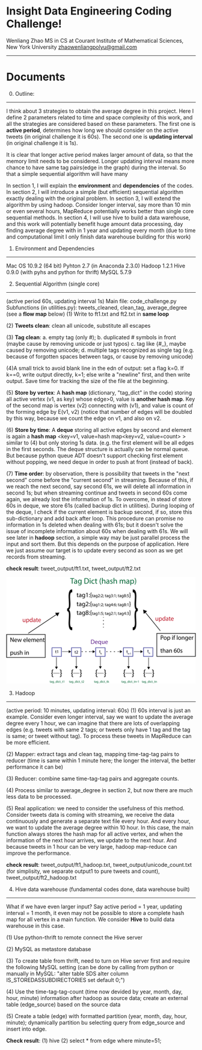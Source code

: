 Insight Data Engineering Coding Challenge!
===================

Wenliang Zhao
MS in CS at 
Courant Institute of Mathematical Sciences, 
New York University
zhaowenliangpolyu@gmail.com

----------


Documents
=========

0. Outline:
-----------
I think about 3 strategies to obtain the average degree in this project. 
Here I define 2 parameters related to time and space complexity of this work, 
and all the strategies are considered based on these parameters. The first one 
is **active period**, determines how long we should consider on the active 
tweets (in original challenge it is 60s). The second one is 
**updating interval** (in original challenge it is 1s). 
    
It is clear that longer active period makes larger amount of data, so that 
the memory limit needs to be considered. Longer updating interval means more 
chance to have same tag pairs(edge in the graph) during the interval. So that 
a simple sequential algorithm will have many

In section 1, I will explain the **environment** and **dependencies** of 
the codes. In section 2, I will introduce a simple (but efficient) sequential 
algorithm exactly dealing with the original problem. In section 3, I will extend 
the algorithm by using hadoop. Consider longer interval, say more than 10 min or 
even several hours, MapReduce potentially works better than single core sequential 
methods. In section 4, I will use hive to build a data warehouse, and this work 
will potentially benefit huge amount data processing, day finding average degree 
with in 1 year and updating every month (due to time and computational limit I 
only finish data warehouse building for this work)     
    

1. Environment and Dependencies
-------------------------------
Mac OS 10.9.2 (64 bit)
Pyhton 2.7 (in Anaconda 2.3.0)
Hadoop 1.2.1
Hive 0.9.0 (with pyhs and python for thrift)
MySQL 5.7.9


2. Sequential Algorithm (single core)
-------------------------------------
(active period 60s, updating interval 1s)
Main file: code_challenge.py
Subfunctions (in utilities.py): tweets_cleaned,  clean_tag, 
average_degree (see a **flow map** below)
(1) Write to ft1.txt and ft2.txt in **same loop**

(2) **Tweets clean**: clean all unicode, substitute all escapes
    
(3) **Tag clean**: a. empty tag (only #); b. duplicated # symbols in 
front (maybe cause by removing unicode or just typos) c. tag like {#_}, maybe 
caused by removing unicode; d. multiple tags recognized as single tag (e.g. 
because of forgotten spaces between tags, or cause by removing unicode)  

(4)A small trick to avoid blank line in the edn of output: set a flag k=0. 
If k==0, write output directly, k=1; else write a "newline" first, and then 
write output. Save time for tracking the size of the file at the beginning.

(5) **Store by vertex**: A **hash map** (dictionary, "tag_dict" in the code) 
storing all active vertex (v1, as key) whose edge>0, value is **another hash map**. 
Key of the second map is vertex (v2) connecting with (v1), and value is count of 
the forming edge by E(v1, v2) (notice that number of edges will be doubled by this 
way, because we count the edge on v1, and also on v2.

(6) **Store by time**: A **deque** storing all active edges by second and element 
is again a **hash map** <key=v1, value=hash map<key=v2, value=count> > similar to (4) 
but only storing 1s data. (e.g. the first element will be all edges in the first 
seconds. The deque structure is actually can be normal queue. But because python 
queue ADT doesn't support checking first element without popping, we need deque 
in order to push at front (instead of back).

(7) **Time order**: by observation, there is possibility that tweets in the "next 
second" come before the "current second" in streaming. Because of this, if we reach 
the next second, say second 61s, we will delete all information in second 1s; but when 
streaming continue and tweets in second 60s come again, we already lost the information 
of 1s. To overcome, in stead of store 60s in deque, we store 61s (called backup dict 
in utilities). During looping of the deque, I check if the current element is backup 
second, if so, store this sub-dictionary and add back after loop. This procedure can 
promise no information in 1s deleted when dealing with 61s; but it doesn't solve the 
issue of incomplete information about 60s when dealing with 61s. We will see later 
in **hadoop** section, a simple way may be just parallel process the input and sort 
them. But this depends on the purpose of application. Here we just assume our target 
is to update every second as soon as we get records from streaming.  

**check result**: tweet_output/ft1.txt, tweet_output/ft2.txt

![GitHub Logo](/images/flow_map.png)


3. Hadoop
---------
(active period: 10 minutes, updating interval: 60s)
(1) 60s interval is just an example. Consider even longer interval, 
say we want to update the average degree every 1 hour, we can imagine 
that there are lots of overlapping edges (e.g. tweets with same 2 tags; 
or tweets only have 1 tag and the tag is same; or tweet without tag). 
To process these tweets in MapReduce can be more efficient. 

(2) Mapper: extract tags and clean tag, mapping time-tag-tag pairs to 
reducer (time is same within 1 minute here; the longer the interval, 
the better performance it can be)

(3) Reducer: combine same time-tag-tag pairs and aggregate counts.

(4) Process similar to average_degree in section 2, but now there are 
much less data to be processed.

(5) Real application: we need to consider the usefulness of this method. 
Consider tweets data is coming with streaming, we receive the data 
continuously and generate a separate text file every hour. And every 
hour, we want to update the average degree within 10 hour. In this case, 
the main function always stores the hash map for all active vertex, and 
when the information of the next hour arrives, we update to the next hour. 
And because tweets in 1 hour can be very large, hadoop map-reduce can 
improve the performance.

**check result**: tweet_output/ft1_hadoop.txt, tweet_output/unicode_count.txt 
(for simplisity, we separate output1 to pure tweets and count), 
tweet_output/ft2_hadoop.txt


4. Hive data warehouse (fundamental codes done, data warehouse built)
-------------------------------------------------------------
What if we have even larger input? Say active period = 1 year, updating 
interval = 1 month, it even may not be possible to store a complete hash 
map for all vertex in a main function. We consider **Hive** to build data 
warehouse in this case. 

(1) Use python-thrift to remote connect the Hive server 

(2) MySQL as metastore database

(3) To create table from thrift, need to turn on Hive server first and 
require the following MySQL setting (can be done by calling from python 
or manually in MySQL: "alter table SDS alter column IS_STOREDASSUBDIRECTORIES 
set default  0;")

(4) Use the time-tag-tag-count (time now devided by year, month, day, hour, 
minute) information after hadoop as source data; create an external table 
(edge_source) based on the source data

(5) Create a table (edge) with formatted partition (year, month, day, hour, 
minute); dynamically partition bu selecting query from edge_source and insert 
into edge.  

**Check result**: (1) hive (2) select * from edge where minute=51; 



